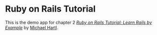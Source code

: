 # Ruby on Rails Tutorial
This is the demo app for chapter 2
[*Ruby on Rails Tutorial: Learn Rails by Example*](http://railstutorial.org/)
by [Michael Hartl](http://michaelhartl.com/).
